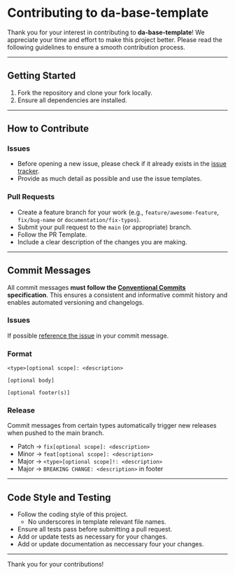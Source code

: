 # Contributing to da-base-template

Thank you for your interest in contributing to **da-base-template**! We appreciate your time and effort to make this project better. Please read the following guidelines to ensure a smooth contribution process.

---

## Getting Started

1. Fork the repository and clone your fork locally.
2. Ensure all dependencies are installed.

---

## How to Contribute

### Issues

- Before opening a new issue, please check if it already exists in the [issue tracker](https://github.com/bitsneak/HTLLE-DA-Vorlage/issues).
- Provide as much detail as possible and use the issue templates.

### Pull Requests

- Create a feature branch for your work (e.g., `feature/awesome-feature`, `fix/bug-name` or `documentation/fix-typos`).
- Submit your pull request to the `main` (or appropriate) branch.
- Follow the PR Template.
- Include a clear description of the changes you are making.

---

## Commit Messages

All commit messages **must follow the [Conventional Commits](https://conventionalcommits.org) specification**. This ensures a consistent and informative commit history and enables automated versioning and changelogs.

### Issues

If possible [reference the issue](https://docs.github.com/en/get-started/writing-on-github/working-with-advanced-formatting/autolinked-references-and-urls#issues-and-pull-requests) in your commit message.

### Format

`<type>[optional scope]: <description>`

`[optional body]`

`[optional footer(s)]`

### Release

Commit messages from certain types automatically trigger new releases when pushed to the main branch.

- Patch → `fix[optional scope]: <description>`
- Minor → `feat[optional scope]: <description>`
- Major → `<type>[optional scope]!: <description>`
- Major → `BREAKING CHANGE: <description>` in footer

---

## Code Style and Testing

- Follow the coding style of this project.
  - No underscores in template relevant file names.
- Ensure all tests pass before submitting a pull request.
- Add or update tests as necessary for your changes.
- Add or update documentation as neccessary four your changes.

---

Thank you for your contributions!
